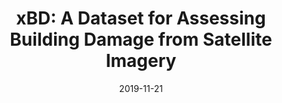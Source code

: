 ---
title: "xBD: A Dataset for Assessing Building Damage from Satellite Imagery"
collection: publications
permalink: /publication/xbd
excerpt: 'Final paper discussing the xBD, the largest dataset for building damage assessment from satellite imagery.'
date: 2019-11-21
venue: 'arXiv preprint'
projecturl: 'https://www.xview2.org'
paperurl: 'https://arxiv.org/abs/1911.09296'
github: 'https://github.com/DIUx-xView/xView2_baseline'
citation: 'Ritwik Gupta, Richard Hosfelt, Sandra Sajeev, Nirav Patel, Bryce Goodman, Jigar Doshi, Eric Heim, Howie Choset, and Matthew Gaston. "xBD: A Dataset for Assessing Building Damage from Satellite Imagery." arXiv preprint arXiv:1911.09296 (2019).'
---